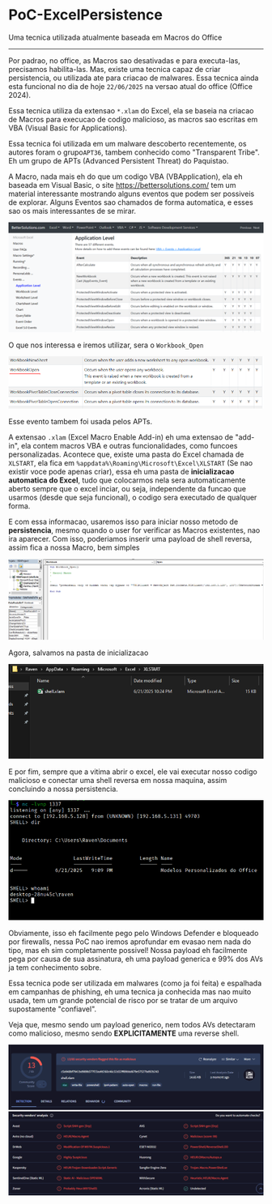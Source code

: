 # PoC-ExcelPersistence
Uma tecnica utilizada atualmente baseada em Macros do Office

---

Por padrao, no office, as Macros sao desativadas e para executa-las, precisamos habilita-las. Mas, existe uma tecnica capaz de criar persistencia, ou utilizada ate para criacao de malwares. Essa tecnica ainda esta funcional no dia de hoje `22/06/2025` na versao atual do office (Office 2024).

Essa tecnica utiliza da extensao `*.xlam` do Excel, ela se baseia na criacao de Macros para execucao de codigo malicioso, as macros sao escritas em VBA (Visual Basic for Applications).

Essa tecnica foi utilizada em um malware descoberto recentemente, os autores foram o grupo`APT36`, tambem conhecido como "Transparent Tribe". Eh um grupo de APTs (Advanced Persistent Threat) do Paquistao.

A Macro, nada mais eh do que um codigo VBA (VBApplication), ela eh baseada em Visual Basic, o site https://bettersolutions.com/ tem um material interessante mostrando alguns eventos que podem ser possiveis de explorar. Alguns Eventos sao chamados de forma automatica, e esses sao os mais interessantes de se mirar.

![site](img/20250622003719.png)

O que nos interessa e iremos utilizar, sera o `Workbook_Open`

![evento](img/20250622003751.png)

Esse evento tambem foi usada pelos APTs.

A extensao `.xlam` (Excel Macro Enable Add-in) eh uma extensao de "add-in", ela contem macros VBA e outras funcionalidades, como funcoes personalizadas. Acontece que, existe uma pasta do Excel chamada de `XLSTART`, ela fica em `%appdata%\Roaming\Microsoft\Excel\XLSTART` (Se nao existir voce pode apenas criar), essa eh uma pasta de **inicializacao automatica do Excel**, tudo que colocarmos nela sera automaticamente aberto sempre que o excel inciar, ou seja, independente da funcao que usarmos (desde que seja funcional), o codigo sera executado de qualquer forma.

E com essa informacao, usaremos isso para iniciar nosso metodo de **persistencia**, mesmo quando o user for verificar as Macros existentes, nao ira aparecer. Com isso, poderiamos inserir uma payload de shell reversa, assim fica a nossa Macro, bem simples

![macro](img/20250622022421.png)

Agora, salvamos na pasta de inicializacao

![shell](img/20250622023017.png)

E por fim, sempre que a vitima abrir o excel, ele vai executar nosso codigo malicioso e conectar uma shell reversa em nossa maquina, assim concluindo a nossa persistencia.

![shell](img/20250622022610.png)

Obviamente, isso eh facilmente pego pelo Windows Defender e bloqueado por firewalls, nessa PoC nao iremos aprofundar em evasao nem nada do tipo, mas eh sim completamente possivel! Nossa payload eh facilmente pega por causa de sua assinatura, eh uma payload generica e 99% dos AVs ja tem conhecimento sobre.

Essa tecnica pode ser utilizada em malwares (como ja foi feita) e espalhada em campanhas de phishing, eh uma tecnica ja conhecida mas nao muito usada, tem um grande potencial de risco por se tratar de um arquivo supostamente "confiavel". 

Veja que, mesmo sendo um payload generico, nem todos AVs detectaram como malicioso, mesmo sendo **EXPLICITAMENTE** uma reverse shell.

![virustotal](img/20250622031422.png)
![virustotal](img/20250622031500.png)
